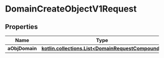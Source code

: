 
# DomainCreateObjectV1Request

## Properties
| Name | Type | Description | Notes |
| ------------ | ------------- | ------------- | ------------- |
| **aObjDomain** | [**kotlin.collections.List&lt;DomainRequestCompound&gt;**](DomainRequestCompound.md) |  |  |



